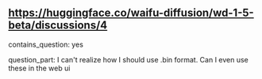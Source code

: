 ## https://huggingface.co/waifu-diffusion/wd-1-5-beta/discussions/4

contains_question: yes

question_part: I can't realize how I should use .bin format. Can I even use these in the web ui